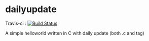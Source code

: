 # dailyupdate 
Travis-ci : [![Build Status](https://travis-ci.com/litalidev/dailyupdate.svg?branch=main)](https://travis-ci.com/litalidev/dailyupdate)

A simple helloworld written in C with daily update (both .c and tag)
